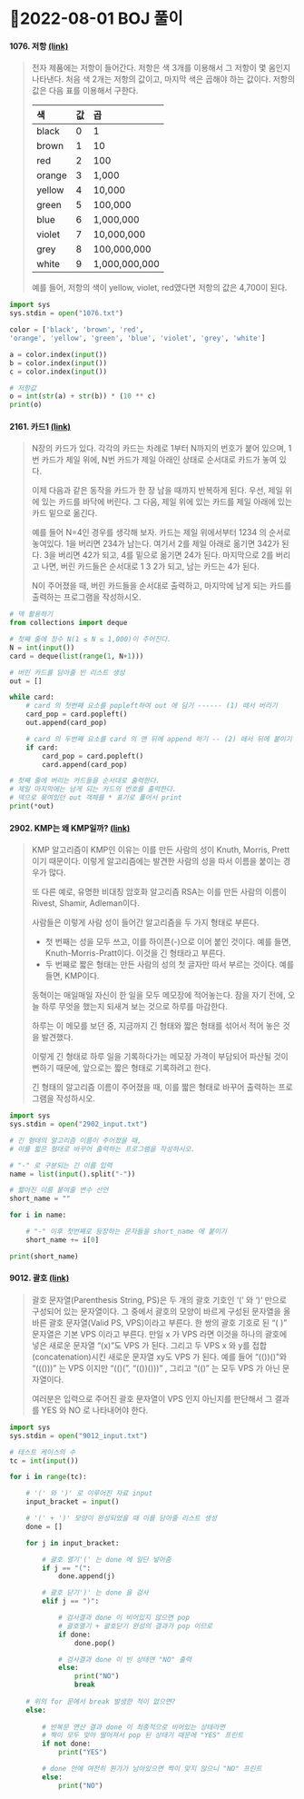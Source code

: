 # 📌2022-08-01 BOJ 풀이



#### 1076. 저항 [(link)](https://www.acmicpc.net/problem/1076)

> 전자 제품에는 저항이 들어간다. 저항은 색 3개를 이용해서 그 저항이 몇 옴인지 나타낸다. 처음 색 2개는 저항의 값이고, 마지막 색은 곱해야 하는 값이다. 저항의 값은 다음 표를 이용해서 구한다.
>
> | 색     | 값   | 곱            |
> | :----- | :--- | :------------ |
> | black  | 0    | 1             |
> | brown  | 1    | 10            |
> | red    | 2    | 100           |
> | orange | 3    | 1,000         |
> | yellow | 4    | 10,000        |
> | green  | 5    | 100,000       |
> | blue   | 6    | 1,000,000     |
> | violet | 7    | 10,000,000    |
> | grey   | 8    | 100,000,000   |
> | white  | 9    | 1,000,000,000 |
>
> 예를 들어, 저항의 색이 yellow, violet, red였다면 저항의 값은 4,700이 된다.

```python
import sys
sys.stdin = open("1076.txt")

color = ['black', 'brown', 'red', 
'orange', 'yellow', 'green', 'blue', 'violet', 'grey', 'white']

a = color.index(input())
b = color.index(input())
c = color.index(input())

# 저항값
o = int(str(a) + str(b)) * (10 ** c)
print(o)
```



#### 2161. 카드1 [(link)](https://www.acmicpc.net/problem/2161)

> N장의 카드가 있다. 각각의 카드는 차례로 1부터 N까지의 번호가 붙어 있으며, 1번 카드가 제일 위에, N번 카드가 제일 아래인 상태로 순서대로 카드가 놓여 있다.
>
> 이제 다음과 같은 동작을 카드가 한 장 남을 때까지 반복하게 된다. 우선, 제일 위에 있는 카드를 바닥에 버린다. 그 다음, 제일 위에 있는 카드를 제일 아래에 있는 카드 밑으로 옮긴다.
>
> 예를 들어 N=4인 경우를 생각해 보자. 카드는 제일 위에서부터 1234 의 순서로 놓여있다. 1을 버리면 234가 남는다. 여기서 2를 제일 아래로 옮기면 342가 된다. 3을 버리면 42가 되고, 4를 밑으로 옮기면 24가 된다. 마지막으로 2를 버리고 나면, 버린 카드들은 순서대로 1 3 2가 되고, 남는 카드는 4가 된다.
>
> N이 주어졌을 때, 버린 카드들을 순서대로 출력하고, 마지막에 남게 되는 카드를 출력하는 프로그램을 작성하시오.

```python
# 덱 활용하기
from collections import deque

# 첫째 줄에 정수 N(1 ≤ N ≤ 1,000)이 주어진다.
N = int(input())
card = deque(list(range(1, N+1)))

# 버린 카드를 담아줄 빈 리스트 생성
out = []

while card:
    # card 의 첫번째 요소를 popleft하여 out 에 담기 ------ (1) 떼서 버리기
    card_pop = card.popleft()
    out.append(card_pop)

    # card 의 두번째 요소를 card 의 맨 뒤에 append 하기 -- (2) 떼서 뒤에 붙이기
    if card:
        card_pop = card.popleft()
        card.append(card_pop)

# 첫째 줄에 버리는 카드들을 순서대로 출력한다. 
# 제일 마지막에는 남게 되는 카드의 번호를 출력한다.
# 덱으로 묶여있던 out 객체를 * 표기로 풀어서 print
print(*out)
```



#### 2902. KMP는 왜 KMP일까? [(link)](https://www.acmicpc.net/problem/2902)

> KMP 알고리즘이 KMP인 이유는 이를 만든 사람의 성이 Knuth, Morris, Prett이기 때문이다. 이렇게 알고리즘에는 발견한 사람의 성을 따서 이름을 붙이는 경우가 많다.
>
> 또 다른 예로, 유명한 비대칭 암호화 알고리즘 RSA는 이를 만든 사람의 이름이 Rivest, Shamir, Adleman이다.
>
> 사람들은 이렇게 사람 성이 들어간 알고리즘을 두 가지 형태로 부른다.
>
> - 첫 번째는 성을 모두 쓰고, 이를 하이픈(-)으로 이어 붙인 것이다. 예를 들면, Knuth-Morris-Pratt이다. 이것을 긴 형태라고 부른다.
> - 두 번째로 짧은 형태는 만든 사람의 성의 첫 글자만 따서 부르는 것이다. 예를 들면, KMP이다.
>
> 동혁이는 매일매일 자신이 한 일을 모두 메모장에 적어놓는다. 잠을 자기 전에, 오늘 하루 무엇을 했는지 되새겨 보는 것으로 하루를 마감한다.
>
> 하루는 이 메모를 보던 중, 지금까지 긴 형태와 짧은 형태를 섞어서 적어 놓은 것을 발견했다.
>
> 이렇게 긴 형태로 하루 일을 기록하다가는 메모장 가격이 부담되어 파산될 것이 뻔하기 때문에, 앞으로는 짧은 형태로 기록하려고 한다.
>
> 긴 형태의 알고리즘 이름이 주어졌을 때, 이를 짧은 형태로 바꾸어 출력하는 프로그램을 작성하시오.

```python
import sys
sys.stdin = open("2902_input.txt")

# 긴 형태의 알고리즘 이름이 주어졌을 때, 
# 이를 짧은 형태로 바꾸어 출력하는 프로그램을 작성하시오.

# "-" 로 구분되는 긴 이름 입력
name = list(input().split("-"))

# 짧아진 이름 붙여줄 변수 선언
short_name = ""

for i in name:

    # "-" 이후 첫번째로 등장하는 문자들을 short_name 에 붙이기
    short_name += i[0]        

print(short_name)
```



#### 9012. 괄호 [(link)](https://www.acmicpc.net/problem/9012)

> 괄호 문자열(Parenthesis String, PS)은 두 개의 괄호 기호인 ‘(’ 와 ‘)’ 만으로 구성되어 있는 문자열이다. 그 중에서 괄호의 모양이 바르게 구성된 문자열을 올바른 괄호 문자열(Valid PS, VPS)이라고 부른다. 한 쌍의 괄호 기호로 된 “( )” 문자열은 기본 VPS 이라고 부른다. 만일 x 가 VPS 라면 이것을 하나의 괄호에 넣은 새로운 문자열 “(x)”도 VPS 가 된다. 그리고 두 VPS x 와 y를 접합(concatenation)시킨 새로운 문자열 xy도 VPS 가 된다. 예를 들어 “(())()”와 “((()))” 는 VPS 이지만 “(()(”, “(())()))” , 그리고 “(()” 는 모두 VPS 가 아닌 문자열이다. 
>
> 여러분은 입력으로 주어진 괄호 문자열이 VPS 인지 아닌지를 판단해서 그 결과를 YES 와 NO 로 나타내어야 한다. 

```python
import sys
sys.stdin = open("9012_input.txt")

# 테스트 케이스의 수
tc = int(input())

for i in range(tc):

    # '(' 와 ')' 로 이루어진 자료 input
    input_bracket = input()

    # '(' + ')' 모양이 완성되었을 때 이를 담아줄 리스트 생성
    done = []

    for j in input_bracket:

        # 괄호 열기'(' 는 done 에 일단 넣어줌
        if j == "(":
            done.append(j)

        # 괄호 닫기')' 는 done 을 검사
        elif j == ")":

            # 검사결과 done 이 비어있지 않으면 pop
            # 괄호열기 + 괄호닫기 완성의 결과가 pop 이므로
            if done:
                done.pop()

            # 검사결과 done 이 빈 상태면 "NO" 출력
            else:
                print("NO")
                break
    
    # 위의 for 문에서 break 발생한 적이 없으면?
    else:
        
        # 반복문 연산 결과 done 이 최종적으로 비어있는 상태라면
        # 짝이 모두 맞아 떨어져서 pop 된 상태기 때문에 "YES" 프린트
        if not done:
            print("YES")

        # done 안에 여전히 뭔가가 남아있으면 짝이 맞지 않으니 "NO" 프린트
        else:
            print("NO")
```

